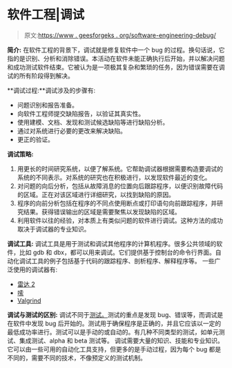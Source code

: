 # 软件工程|调试

> 原文:[https://www . geesforgeks . org/software-engineering-debug/](https://www.geeksforgeeks.org/software-engineering-debugging/)

**简介:**
在软件工程的背景下，调试就是修复软件中一个 bug 的过程。换句话说，它指的是识别、分析和消除错误。本活动在软件未能正确执行后开始，并以解决问题和成功测试软件结束。它被认为是一项极其复杂和繁琐的任务，因为错误需要在调试的所有阶段得到解决。

**调试过程:**调试涉及的步骤有:

*   问题识别和报告准备。
*   向软件工程师提交缺陷报告，以验证其真实性。
*   使用建模、文档、发现和测试候选缺陷等进行缺陷分析。
*   通过对系统进行必要的更改来解决缺陷。
*   更正的验证。

**调试策略:**

1.  用更长的时间研究系统，以便了解系统。它帮助调试器根据需要构造要调试的系统的不同表示。对系统的研究也在积极进行，以发现软件最近的变化。
2.  对问题的向后分析，包括从故障消息的位置向后跟踪程序，以便识别故障代码的区域。正在对该区域进行详细研究，以找到缺陷的原因。
3.  程序的向前分析包括在程序的不同点使用断点或打印语句向前跟踪程序，并研究结果。获得错误输出的区域是需要聚焦以发现缺陷的区域。
4.  利用软件以往的经验，对本质上有类似问题的软件进行调试。这种方法的成功取决于调试器的专业知识。

**调试工具:**
调试工具是用于测试和调试其他程序的计算机程序。很多公共领域的软件，比如 gdb 和 dbx，都可以用来调试。它们提供基于控制台的命令行界面。自动化调试工具的例子包括基于代码的跟踪程序、剖析程序、解释程序等。
一些广泛使用的调试器有:

*   [雷达 2](https://en.wikipedia.org/wiki/Radare2)
*   [嗦](https://en.wikipedia.org/wiki/WinDbg)
*   [Valgrind](https://en.wikipedia.org/wiki/Valgrind)

**调试与测试的区别:**
调试不同于[测试。](https://www.geeksforgeeks.org/software-testing-basics/)测试的重点是发现 bug、错误等，而调试是在软件中发现 bug 后开始的。测试用于确保程序是正确的，并且它应该以一定的最低成功率进行。测试可以是手动的或自动的。有几种不同类型的测试，如单元测试、集成测试、alpha 和 beta 测试等。
调试需要大量的知识、技能和专业知识。它可以由一些可用的自动化工具支持，但更多的是手动过程，因为每个 bug 都是不同的，需要不同的技术，不像预定义的测试机制。